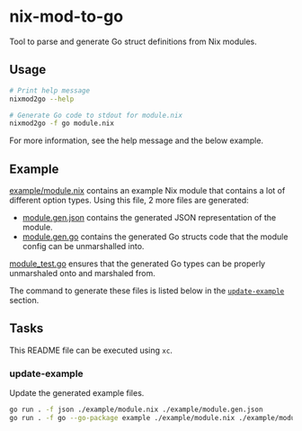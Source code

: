 # nix-mod-to-go

Tool to parse and generate Go struct definitions from Nix modules.

## Usage

```sh
# Print help message
nixmod2go --help

# Generate Go code to stdout for module.nix
nixmod2go -f go module.nix
```

For more information, see the help message and the below example.

## Example

[example/module.nix](./example/module.nix) contains an example Nix module that
contains a lot of different option types. Using this file, 2 more files are
generated:

- [module.gen.json](./example/module.gen.json) contains the
  generated JSON representation of the module.
- [module.gen.go](./example/module.gen.go) contains the
  generated Go structs code that the module config can be unmarshalled into.

[module_test.go](./example/module_test.go) ensures that the generated Go
types can be properly unmarshaled onto and marshaled from.

The command to generate these files is listed below in the
[`update-example`](#update-example) section.

## Tasks

This README file can be executed using `xc`.

### update-example

Update the generated example files.

```sh
go run . -f json ./example/module.nix ./example/module.gen.json
go run . -f go --go-package example ./example/module.nix ./example/module.gen.go
```
